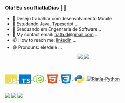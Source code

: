 ### Olá! Eu sou RiatlaDias 👋👦

- 🔭 Desejo trabalhar com desenvolvimento Mobile
- 🌱 Estudando Java, Typescript ...
- 🌱 Graduando em Engenharia de Software...
- 📧 My contact email: riatla.d@gmail.com ...
- 📫 How to reach me: [linkedin](https://www.linkedin.com/in/riatladias/) ...
- 😄 Pronouns: ele/dele ...

<div align="center">
  <a href="https://github.com/riatladias">
  <img height="160em" src="https://github-readme-stats.vercel.app/api?username=riatladias&show_icons=true&theme=calm&include_all_commits=true&count_private=true"/>
  <img height="160em" src="https://github-readme-stats.vercel.app/api/top-langs/?username=riatladias&layout=compact&langs_count=7&theme=calm"/>
</div>

##

<div style="display: inline_block"><br>
  <img align="center" alt="Riatla-Js" height="30" width="40" src="https://raw.githubusercontent.com/devicons/devicon/master/icons/javascript/javascript-plain.svg">
  <img align="center" alt="Riatla-typescript" height="30" width="40" src="https://raw.githubusercontent.com/devicons/devicon/master/icons/typescript/typescript-plain.svg">
  <img align="center" alt="Riatla-nodejs" height="30" width="40" src="https://raw.githubusercontent.com/devicons/devicon/master/icons/nodejs/nodejs-plain.svg" />
  <img align="center" alt="Riatla-HTML" height="30" width="40" src="https://raw.githubusercontent.com/devicons/devicon/master/icons/html5/html5-original.svg">
  <img align="center" alt="Riatla-CSS" height="30" width="40" src="https://raw.githubusercontent.com/devicons/devicon/master/icons/css3/css3-original.svg">
  <img align="center" alt="Riatla-Python" height="30" width="40" src="https://raw.githubusercontent.com/devicons/devicon/master/icons/python/python-original.svg">
  <img align="center" alt="Riatla-Python" height="30" width="40" src="https://cdn.jsdelivr.net/gh/devicons/devicon/icons/java/java-original.svg" />       
</div>

##

<div> 
  <a href="https://www.instagram.com/riatladias" target="_blank"><img src="https://img.shields.io/badge/-Instagram-%23E4405F?style=for-the-badge&logo=instagram&logoColor=white" target="_blank"></a>
  <a href = "mailto:riatla.d@gmail.com"><img src="https://img.shields.io/badge/-Gmail-%23333?style=for-the-badge&logo=gmail&logoColor=white" target="_blank"></a>
  <a href="https://www.linkedin.com/in/riatladias/" target="_blank"><img src="https://img.shields.io/badge/-LinkedIn-%230077B5?style=for-the-badge&logo=linkedin&logoColor=white" target="_blank"></a> 
</div>
